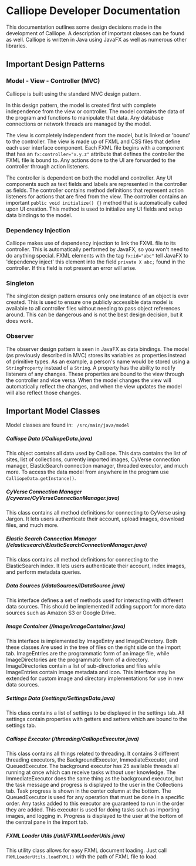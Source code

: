 # Calliope Developer Documentation

This documentation outlines some design decisions made in the development of Calliope. A description of important classes can be found as well. Calliope is written in Java using JavaFX as well as numerous other libraries. 

## Important Design Patterns

### Model - View - Controller (MVC)

Calliope is built using the standard MVC design pattern. 

In this design pattern, the model is created first with complete independence from the view or controller. The model contains the data of the program and functions to manipulate that data. Any database connections or network threads are managed by the model.

The view is completely independent from the model, but is linked or 'bound' to the controller. The view is made up of FXML and CSS files that define each user interface component. Each FXML file begins with a component that has an `fx:controller="x.y.z"` attribute that defines the controller the FXML file is bound to. Any actions done to the UI are forwarded to the controller through action listeners.

The controller is dependent on both the model and controller. Any UI components such as text fields and labels are represented in the controller as fields. The controller contains method definitions that represent action listeners for actions that are fired from the view. The controller contains an important `public void initialize() {}` method that is automatically called upon UI creation. This method is used to initialize any UI fields and setup data bindings to the model. 

### Dependency Injection

Calliope makes use of dependency injection to link the FXML file to its controller. This is automatically performed by JavaFX, so you won't need to do anything special. FXML elements with the tag `fx:id="abc"` tell JavaFX to 'dependency inject' this element into the field `private X abc;` found in the controller. If this field is not present an error will arise. 

### Singleton

The singleton design pattern ensures only one instance of an object is ever created. This is used to ensure one publicly accessible data model is available to all controller files without needing to pass object references around. This can be dangerous and is not the best design decision, but it does work. 

### Observer

The observer design pattern is seen in JavaFX as data bindings. The model (as previously described in MVC) stores its variables as properties instead of primitive types. As an example, a person's name would be stored using a `StringProperty` instead of a `String`. A property has the ability to notify listeners of any changes. These properties are bound to the view through the controller and vice versa. When the model changes the view will automatically reflect the changes, and when the view updates the model will also reflect those changes. 

## Important Model Classes

Model classes are found in: ` /src/main/java/model`

##### Calliope Data (/CalliopeData.java)

This object contains all data used by Calliope. This data contains the list of sites, list of collections, currently imported images, CyVerse connection manager, ElasticSearch connection manager, threaded executor, and much more. To access the data model from anywhere in the program use `CalliopeData.getInstance()`. 

##### CyVerse Connection Manager (/cyverse/CyVerseConnectionManager.java)

This class contains all method definitions for connecting to CyVerse using Jargon. It lets users authenticate their account, upload images, download files, and much more. 

##### Elastic Search Connection Manager (/elasticsearch/ElasticSearchConnectionManager.java)

This class contains all method definitions for connecting to the ElasticSearch index. It lets users authenticate their account, index images, and perform metadata queries. 

##### Data Sources (/dataSources/IDataSource.java)

This interface defines a set of methods used for interacting with different data sources. This should be implemented if adding support for more data sources such as Amazon S3 or Google Drive.

##### Image Container (/image/ImageContainer.java)

This interface is implemented by ImageEntry and ImageDirectory. Both these classes Are used in the tree of files on the right side on the import tab. ImageEntries are the programmatic form of an image file, while ImageDirectories are the programmatic form of a directory. ImageDirectories contain a list of sub-directories and files while ImageEntries contain image metadata and icon. This interface may be extended for custom image and directory implementations for use in new data sources. 

##### Settings Data (/settings/SettingsData.java)

This class contains a list of settings to be displayed in the settings tab. All settings contain properties with getters and setters which are bound to the settings tab.

##### Calliope Executor (/threading/CalliopeExecutor.java)

This class contains all things related to threading. It contains 3 different threading executors, the BackgroundExecutor, ImmediateExecutor, and QueuedExecutor. The background executor has 25 available threads all running at once which can receive tasks without user knowledge. The ImmediateExecutor does the same thing as the background executor, but the task message and progress is displayed to the user in the Collections tab. Task progress is shown in the center column at the bottom. The QueuedExecutor is used for any operation that must be done in a specific order. Any tasks added to this executor are guaranteed to run in the order they are added. This executor is used for doing tasks such as importing images, and logging in. Progress is displayed to the user at the bottom of the central pane in the import tab. 

##### FXML Loader Utils (/util/FXMLLoaderUtils.java)

This utility class allows for easy FXML document loading. Just call `FXMLLoaderUtils.loadFXML()` with the path of FXML file to load.